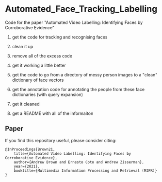 # Automated_Face_Tracking_Labelling
Code for the paper "Automated Video Labelling: Identifying Faces by Corroborative Evidence"

1) get the code for tracking and recognising faces 

2) clean it up 

3) remove all of the excess code 

4) get it working a little better

5) get the code to go from a directory of messy person images to a "clean" dictionary of face vectors 

6) get the annotation code for annotating the people from these face dictionaries (with query expansion)

7) get it cleaned

8) get a README with all of the informaiton

## Paper

If you find this repository useful, please consider citing:

```
@InProceedings{Brown21,
    title={Automated Video Labelling: Identifying Faces by Corroborative Evidence},
    author={Andrew Brown and Ernesto Coto and Andrew Zisserman},
    year={2021},
    booktitle={Multimedia Information Processing and Retrieval (MIPR)}
}
```
